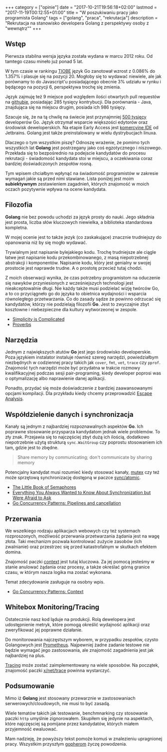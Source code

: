 +++
category = ["opinie"]
date = "2017-10-21T19:56:18+02:00"
lastmod = "2017-11-19T00:12:55+01:00"
title = "W poszukiwaniu pracy jako programista Golang"
tags = ["golang", "praca", "rekrutacja"]
description = "Rekrutacja na stanowisko developera Golang z perspektywy osoby z \"wewnątrz\""
+++

## Wstęp

Pierwsza stabilna wersja języka została wydana w marcu 2012 roku.
Od tamtego czasu mineło już ponad 5 lat.

W tym czasie w rankingu [TIOBE](https://www.tiobe.com/tiobe-index/) język Go zanotował wzrost z 0.086% do 1.357% i plasuje się na pozycji 20.
Mogłoby się to wydawać niewiele, ale jak porównamy to do Javascript'u posiadającego obecnie 3% udziału w rynku i będącego na pozycji 6, perspektywa trochę się zmienia.

Język zajmuję też 9 miejsce pod względem ilości otwartych pull requestów na [githubie](https://octoverse.github.com), posiadając 285 tysięcy kontrybucji.
Dla porównania - Java, znajdująca się na miejscu drugim, posiada ich 986 tysięcy.

Szacuje się, że na tą chwilę na świecie jest przynajmniej [500 tysięcy](https://research.swtch.com/gophercount) developerów Go. 
Język otrzymał wsparcie większości edytorów oraz środowisk deweloperskich.
Na etapie Early Access jest [komercyjne IDE](https://www.jetbrains.com/go/) od Jetbrains.
Golang jest także preinstalowany w wielu dystrybucjach linuxa.
 
Dlaczego o tym wszystkim piszę? 
Odnoszę wrażenie, że pomimo tych wszystkich lat __Golang__ jest postrzegany jako coś egzotycznego i niszowego.
Przekłada się to bezpośrednio na podejscie kandydatów do procesu rekrutacji - 
świadomość kandydata stoi w miejscu, a oczekiwania coraz bardziej doświadczonych zespołów rosną.

Tym wpisem chciałbym wpłynąć na świadomość programistów w zakresie wymagań jakie są przed nimi stawiane. Lista poniżej jest moim **subiektywnym** zestawieniem zagadnień, których znajomość w moich oczach pozytywnie wpływa na ocene kandydata.


## Filozofia

__Golang__ nie bez powodu uchodzi za język prosty do nauki. 
Jego składnia jest prosta, liczba słów kluczowych niewielka, a biblioteka standardowa kompletna. 

W mojej ocenie jest to także jezyk (co zaskakujące) znacznie trudniejszy do opanowania niż by się mogło wydawać.

Trywialnym jest napisanie bylejakiego kodu. 
Trochę trudniejsze ale ciągle łatwe jest napisanie kodu przekombinowanego, z masą niepotrzebnej abstrakcji i komponentów.
Napisanie kodu, który jest genialny w swojej prostocie jest naprawde trudne.
A o prostotę przecież tutaj chodzi.

Z moich obserwacji wynika, że czas potrzebny programistom na oduczenie się nawyków przyniesionych z wcześniejszych technologi jest nieakceptowalnie długi.
Nie każdy także musi podzielać wizję twórców Go, a to co przyciągneło go do języka to obietnica wydajności i wsparcia równoległego przetwarzania.
Co do zasady sądze że powinno odrzucać się kandydatów, którzy nie podzielają filozofii __Go__.
Jest to zwyczajnie zbyt kosztowne i niebezpieczne dla kultury wytworzeonej w zespole.

* [Simplicity is Complicated](https://www.youtube.com/watch?v=rFejpH_tAHM)
* [Proverbs](https://go-proverbs.github.io)

## Narzędzia

Jednym z największych atutów __Go__ jest jego środowisko developerskie. 
Poza językiem instalator instaluje również szereg narzędzi, powiedziałbym niezbędnych w codziennej pracy takich jak `cover`, `fmt`, `vet`, `trace` czy `pprof`.
Znajomość tych narzędzi może być przydatna w trakcie rozmowy kwalifikacyjnej podczas sesji pair-programing, kiedy developer poprosi was o optymalizację albo naprawienie danej aplikacji.

Ponadto, przydać się może doświadczenie z bardziej zaawansowanymi opcjami kompilacji. 
Dla przykładu kiedy chcemy przeprowadzić [Escape Analysis](https://en.wikipedia.org/wiki/Escape_analysis).

## Współdzielenie danych i synchronizacja

Kanały są jednym z najbardziej rozpoznawalnych aspektów __Go__. 
Ich poprawne stosowanie przysparza kandydatom jednak wiele problemów. 
To zły znak. 
Przejawia się to najczęściej zbyt dużą ich ilością, dodatkowo niepotrzebnie użytą strukturą `sync.WaitGroup` czy poprostu stosowaniem ich tam, gdzie jest to zbędne.

> Share memory by communicating; don't communicate by sharing memory

Potencjalny kandydat musi rozumieć kiedy stosować kanały, [mutex](https://pl.wikipedia.org/wiki/Problem_wzajemnego_wykluczania) czy też może sprzętową synchronizację dostępną w paczce [sync/atomic](https://golang.org/pkg/sync/atomic/).

* [The Little Book of Semaphores](http://greenteapress.com/wp/semaphores/)
* [Everything You Always Wanted to Know About Synchronization but Were Afraid to Ask](http://sigops.org/sosp/sosp13/papers/p33-david.pdf)
* [Go Concurrency Patterns: Pipelines and cancellation](https://blog.golang.org/pipelines)
  
## Przerwania
We wszelkiego rodzaju aplikacjach webowych czy też systemach rozproszonych, możliwość przerwania przetwarzania żądania jest na wagę złota. 
Taki mechanizm pozwala kontrolować zużycie zasobów (ich zwalnianie) oraz przestrzec się przed katastrofalnym w skutkach efektem domina.

Znajomość paczki [context](https://golang.org/pkg/context) jest tutaj kluczowa. 
Za jej pomocą jesteśmy w stanie anulować żądania oraz procesy, a także określać górną granice czasu, w którym nasza logika ma zostać wykonana. 

Temat zdecydowanie zasługuje na osobny wpis.

* [Go Concurrency Patterns: Context](https://blog.golang.org/context)
  

## Whitebox Monitoring/Tracing
Ostatecznie nasz kod ląduje na produkcji. 
Rolą dewelopera jest udostępnienie metryk, które pomogą określić wydajność aplikacji oraz zweryfikować jej poprawne działanie.

Do monitorowania najczęstszym wyborem, w przypadku zespołów, czysto Golangowych jest [Prometheus](https://prometheus.io). 
Najpewniej żadne zadanie testowe nie będzie wymagać jego zastosowania, ale znajomość zagadnienia jest jak najbardziej na plus.

[Tracing](https://en.wikipedia.org/wiki/Tracing_(software)) może zostać zaimplementowany na wiele sposobów. 
Na początek, znajomość paczki [x/net/trace](https://godoc.org/golang.org/x/net/trace) powinna wystarczyć.

## Podsumowanie
Mimo iż __Golang__ jest stosowany przewarznie w zastosowaniach serwerowych/cloudowych, nie musi to być zasadą.

Wiele tematów takich jak testowanie, benchmnarking czy stosowanie paczki `http` umyślnie zignorowałem. 
Skupiłem się jedynie na aspektach, które najczęsciej są pomijane przez kandydatów, których miałem przyjemność ewaluować.

Mam nadzieję, że powyższy tekst pomoże komuś w znalezieniu upragnionej pracy. 
Wszystkim przyszłym [gopherom](https://blog.golang.org/gopher) życzę powodzenia. 



